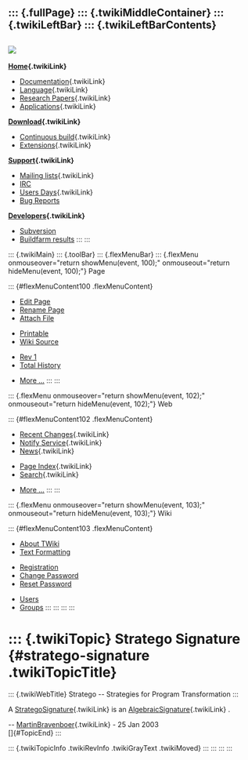 ::: {.fullPage}
::: {.twikiMiddleContainer}
::: {.twikiLeftBar}
::: {.twikiLeftBarContents}
  ----------------------------------------------------------------------------------
  [![](../pub/Stratego/StrategoLogo/StrategoLogoTextlessWhite-100px.png)](WebHome)
  ----------------------------------------------------------------------------------

**[Home](WebHome){.twikiLink}**

-   [Documentation](StrategoDocumentation){.twikiLink}
-   [Language](StrategoLanguage){.twikiLink}
-   [Research Papers](StrategoPublications){.twikiLink}
-   [Applications](StrategoApplication){.twikiLink}

**[Download](StrategoDownload){.twikiLink}**

-   [Continuous build](ContinuousBuild){.twikiLink}
-   [Extensions](AdditionalPackageDownload){.twikiLink}

**[Support](StrategoSupport){.twikiLink}**

-   [Mailing lists](MailingList){.twikiLink}
-   [IRC](irc://irc.freenode.net/#stratego)
-   [Users Days](StrategoUsersDay){.twikiLink}
-   [Bug Reports](http://yellowgrass.org/project/StrategoXT)

**[Developers](StrategoDev){.twikiLink}**

-   [Subversion](https://svn.strategoxt.org/repos/StrategoXT/strategoxt/trunk)
-   [Buildfarm
    results](http://hydra.nixos.org/jobset/strategoxt/strategoxt-release/all)
:::
:::

::: {.twikiMain}
::: {.toolBar}
::: {.flexMenuBar}
::: {.flexMenu onmouseover="return showMenu(event, 100);" onmouseout="return hideMenu(event, 100);"}
Page

::: {#flexMenuContent100 .flexMenuContent}
-   [Edit
    Page](http://www.program-transformation.org/edit/Stratego/StrategoSignature?t=1536825682)
-   [Rename
    Page](http://www.program-transformation.org/rename/Stratego/StrategoSignature)
-   [Attach
    File](http://www.program-transformation.org/attach/Stratego/StrategoSignature)

<!-- -->

-   [Printable](http://www.program-transformation.org/view/Stratego/StrategoSignature?skin=print.pattern)
-   [Wiki
    Source](http://www.program-transformation.org/view/Stratego/StrategoSignature?skin=text&raw=on&contenttype=text/plain)

<!-- -->

-   [Rev
    1](http://www.program-transformation.org/view/Stratego/StrategoSignature?rev=1.1)
-   [Total
    History](http://www.program-transformation.org/rdiff/Stratego/StrategoSignature)

<!-- -->

-   [More
    \...](http://www.program-transformation.org/oops/Stratego/StrategoSignature?template=oopsmore&param1=1.1&param2=1.1)
:::
:::

::: {.flexMenu onmouseover="return showMenu(event, 102);" onmouseout="return hideMenu(event, 102);"}
Web

::: {#flexMenuContent102 .flexMenuContent}
-   [Recent Changes](WebChanges){.twikiLink}
-   [Notify Service](WebNotify){.twikiLink}
-   [News](WebNews){.twikiLink}

<!-- -->

-   [Page Index](WebIndex){.twikiLink}
-   [Search](WebSearch){.twikiLink}

<!-- -->

-   [More
    \...](http://www.program-transformation.org/oops/Stratego/StrategoSignature?template=oopsmore&param1=1.1&param2=1.1)
:::
:::

::: {.flexMenu onmouseover="return showMenu(event, 103);" onmouseout="return hideMenu(event, 103);"}
Wiki

::: {#flexMenuContent103 .flexMenuContent}
-   [About
    TWiki](http://www.program-transformation.org/view/TWiki/WebHome)
-   [Text
    Formatting](http://www.program-transformation.org/view/TWiki/TextFormattingRules)

<!-- -->

-   [Registration](http://www.program-transformation.org/view/TWiki/TWikiRegistration)
-   [Change
    Password](http://www.program-transformation.org/view/TWiki/ChangePassword)
-   [Reset
    Password](http://www.program-transformation.org/view/TWiki/ResetPassword)

<!-- -->

-   [Users](http://www.program-transformation.org/view/Main/TWikiUsers)
-   [Groups](http://www.program-transformation.org/view/Main/TWikiGroups)
:::
:::
:::
:::

::: {.twikiTopic}
Stratego Signature {#stratego-signature .twikiTopicTitle}
==================

::: {.twikiWebTitle}
Stratego \-- Strategies for Program Transformation
:::

A [StrategoSignature](StrategoSignature){.twikiLink} is an
[AlgebraicSignature](AlgebraicSignature){.twikiLink} .

\-- [MartinBravenboer](../Main/MartinBravenboer){.twikiLink} - 25 Jan
2003\
[]{#TopicEnd}
:::

::: {.twikiTopicInfo .twikiRevInfo .twikiGrayText .twikiMoved}
:::
:::
:::
:::
